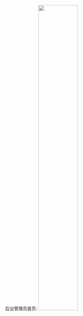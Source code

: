 
后台管理员首页:
<img src="https://github.com/Miki-Hunter/Dining/demo_img/to_admin_index.png" width="50%">





